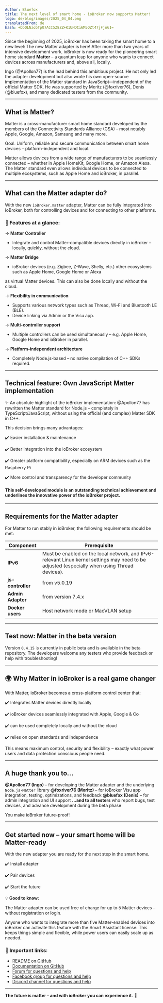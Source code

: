```yaml
---
Author: Bluefox
title: The next level of smart home - ioBroker now supports Matter!
logo: de/blog/images/2025_04_04.png
translatedFrom: de
hash: +bbQLNzobTp07ACC5Z8ZZ+K1UNDCi6M5QZt47jFjn6I=
---
```

Since the beginning of 2025, ioBroker has been taking the smart home to a new level: The new Matter adapter is here! After more than two years of intensive development work, ioBroker is now ready for the pioneering smart home standard **Matter** – a quantum leap for anyone who wants to connect devices across manufacturers and, above all, locally.

Ingo (@Apollon77) is the lead behind this ambitious project. He not only led the adapter development but also wrote his own open-source implementation of the Matter standard in JavaScript—independent of the official Matter SDK.
He was supported by Moritz (@foxriver76), Denis (@bluefox), and many dedicated testers from the community.

---

## What is Matter?
Matter is a cross-manufacturer smart home standard developed by the members of the Connectivity Standards Alliance (CSA) – most notably Apple, Google, Amazon, Samsung and many more.

Goal: Uniform, reliable and secure communication between smart home devices – platform-independent and local.

Matter allows devices from a wide range of manufacturers to be seamlessly connected – whether in Apple HomeKit, Google Home, or Amazon Alexa. The Matter standard even allows individual devices to be connected to multiple ecosystems, such as Apple Home and ioBroker, in parallel.

---

## What can the Matter adapter do?
With the new `ioBroker.matter` adapter, Matter can be fully integrated into ioBroker, both for controlling devices and for connecting to other platforms.

### 🔧 Features at a glance:
→ **Matter Controller**

- Integrate and control Matter-compatible devices directly in ioBroker – locally, quickly, without the cloud.

→ **Matter Bridge**

- ioBroker devices (e.g. Zigbee, Z-Wave, Shelly, etc.) other ecosystems such as Apple Home, Google Home or Alexa

as virtual Matter devices. This can also be done locally and without the cloud.

→ **Flexibility in communication**

- Supports various network types such as Thread, Wi-Fi and Bluetooth LE (BLE).
- Device linking via Admin or the Visu app.

→ **Multi-controller support**

- Multiple controllers can be used simultaneously – e.g. Apple Home, Google Home and ioBroker in parallel.

→ **Platform-independent architecture**

- Completely Node.js-based – no native compilation of C++ SDKs required.

---

## Technical feature: Own JavaScript Matter implementation
✨ An absolute highlight of the ioBroker implementation: @Apollon77 has rewritten the Matter standard for Node.js – completely in TypeScript/JavaScript, without using the official (and complex) Matter SDK in C++.

This decision brings many advantages:

✔️ Easier installation & maintenance

✔️ Better integration into the ioBroker ecosystem

✔️ Greater platform compatibility, especially on ARM devices such as the Raspberry Pi

✔️ More control and transparency for the developer community

#### This self-developed module is an outstanding technical achievement and underlines the innovative power of the ioBroker project.
---

## Requirements for the Matter adapter
For Matter to run stably in ioBroker, the following requirements should be met:

| Component | Prerequisite |
|--------------------------|----------------------------------------------------------------------------------------------------------------------------------------------------------------|
| **IPv6** | Must be enabled on the local network, and IPv6-relevant Linux kernel settings may need to be adjusted (especially when using Thread devices). |
| **js-controller** | from v5.0.19 |
| **Admin Adapter** | from version 7.4.x |
| **Docker users** | Host network mode or MacVLAN setup |

---

## Test now: Matter in the beta version
Version `0.4.15` is currently in public beta and is available in the beta repository.
The developers welcome any testers who provide feedback or help with troubleshooting!

---

## 🌍 Why Matter in ioBroker is a real game changer
With Matter, ioBroker becomes a cross-platform control center that:

✔️ Integrates Matter devices directly locally

✔️ ioBroker devices seamlessly integrated with Apple, Google & Co

✔️ can be used completely locally and without the cloud

✔️ relies on open standards and independence

This means maximum control, security and flexibility – exactly what power users and data protection conscious people need.

---

## A huge thank you to…
**@Apollon77 (Ingo)** – for developing the Matter adapter and the underlying `Node.js-Matter` library **@foxriver76 (Moritz)** – for ioBroker Visu app integration, testing, optimizations, and feedback **@bluefox (Denis)** – for admin integration and UI support **…and to all testers** who report bugs, test devices, and advance development during the beta phase

You make ioBroker future-proof!

---

## Get started now – your smart home will be Matter-ready
With the new adapter you are ready for the next step in the smart home.

✔️ Install adapter

✔️ Pair devices

✔️ Start the future

💡 **Good to know:**

The Matter adapter can be used free of charge for up to 5 Matter devices – without registration or login.

Anyone who wants to integrate more than five Matter-enabled devices into ioBroker can activate this feature with the Smart Assistant license.
This keeps things simple and flexible, while power users can easily scale up as needed.

### 📄 Important links:
- [README on GitHub](https://github.com/ioBroker/ioBroker.matter)
- [Documentation on GitHub](https://github.com/ioBroker/ioBroker.matter/wiki)
- [Forum for questions and help](https://forum.iobroker.net/topic/79498/matter-beta-allgemeine-fragen-und-diskussionen)
- [Facebook group for questions and help](https://www.facebook.com/groups/440499112958264)
- [Discord channel for questions and help](https://discord.com/channels/743167951875604501/743167952303554620)

---

**The future is matter – and with ioBroker you can experience it.** 🚀